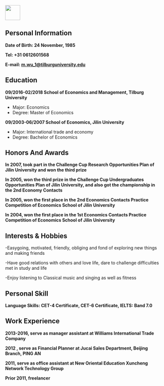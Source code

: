<img src="https://lh6.googleusercontent.com/5CVOS7PaJ6vzjr3-E9YR7W3e2McmwA9uzQW7Qi5SnTMoK4ul9WVBDdj0i1GHL4zG4MSkeJvHVSEpRZw=w1366-h638-rw" width="48">


## Personal Information                                                                                                               
**Date of Birth: 24 November, 1985**

**Tel: +31 0612601568**

**E-mail: m.wu_1@tilburguniversity.edu**  

## Education
**09/2016-02/2018    School of Economics and Management, Tilburg University**
- Major: Economics                        
- Degree: Master of Economics
                                                                                   
**09/2003-06/2007    School of Economics, Jilin University**
- Major: International trade and economy             
- Degree: Bachelor of Economics

## Honors And Awards

**In 2007, took part in the Challenge Cup Research Opportunities Plan of Jilin University and won the third prize**

**In 2005, won the third prize in the Challenge Cup Undergraduates Opportunities Plan of Jilin University, and also got the championship in the 2nd Economy Contacts**

**In 2005, won the first place in the 2nd Economics Contacts Practice Competition of Economics School of Jilin University** 

**In 2004, won the first place in the 1st Economics Contacts Practice Competition of Economics School of Jilin University** 

                                                                                                                                                                                                                                                                                                                               
## Interests & Hobbies
 	
-Easygoing, motivated, friendly, obliging and fond of exploring new things and making friends 

-Have good relations with others and love life, dare to challenge difficulties met in study and life 

-Enjoy listening to Classical music and singing as well as fitness 




## Personal  Skill  
**Language Skills: CET-4 Certificate, CET-6 Certificate, IELTS: Band 7.0**


## Work Experience
**2013-2016, serve as manager assistant at Williams International Trade Company**

**2012 , serve as Financial Planner at Jucai Sales Department, Beijing Branch, PING AN**

**2011, serve as office assistant at New Oriental Education Xuncheng Network Technology Group**

**Prior 2011, freelancer**
